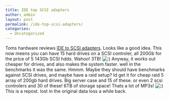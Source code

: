 ```yaml
---
title: IDE top SCSI adapters
author: admin
layout: post
permalink: /ide-top-scsi-adapters/
categories:
  - Uncategorized
---
```

Toms hardware reviews [IDE to SCSI adapters][1]. Looks like a good idea. This now meens you can have 15 hard drives on a SCSI controler, all 200Gb for the price of 5 143Gb SCSI hdds. Wahoo! 3TB! <img src="http://blog.lotas-smartman.net/wp-includes/images/smilies/icon_smile.gif" alt=":)" class="wp-smiley" /> Anyway, it works out cheaper for drives, and also makes the system faster. well in the benchmarks it was the same. Hmmm. Maybe they should have benchmarks against SCSI drives, and maybe have a raid setup? Id get it for cheap raid 5 array of 200gb hard drives. Big server case and 15 of these. or even 2 scsi controlers and 30 of these! 6TB of storage space! Thats a lot of MP3s! <img src="http://blog.lotas-smartman.net/wp-includes/images/smilies/icon_smile.gif" alt=":)" class="wp-smiley" /> This is a repost. lost in the original data loss a while back.

 [1]: http://www.tomshardware.com/storage/20030130/index.html